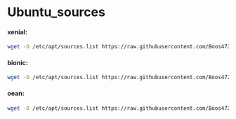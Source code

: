 # Ubuntu_sources

#### xenial:
``` bash
wget -O /etc/apt/sources.list https://raw.githubusercontent.com/Boos4721/Ubuntu_sources/master/ubuntu16_sources.list
```

#### bionic:
``` bash
wget -O /etc/apt/sources.list https://raw.githubusercontent.com/Boos4721/Ubuntu_sources/master/ubuntu18_sources.list
```

#### oean:
``` bash
wget -O /etc/apt/sources.list https://raw.githubusercontent.com/Boos4721/Ubuntu_sources/master/ubuntu19_sources.list
```

